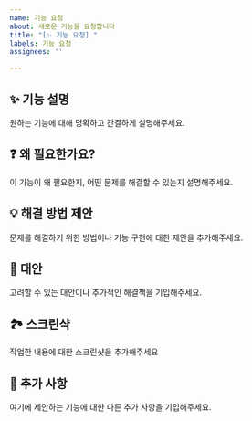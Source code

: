 ```yaml
---
name: 기능 요청
about: 새로운 기능을 요청합니다
title: "[✨ 기능 요청] "
labels: 기능 요청
assignees: ''

---
```


## ✨ 기능 설명

원하는 기능에 대해 명확하고 간결하게 설명해주세요.

## ❓ 왜 필요한가요?

이 기능이 왜 필요한지, 어떤 문제를 해결할 수 있는지 설명해주세요.

## 💡 해결 방법 제안

문제를 해결하기 위한 방법이나 기능 구현에 대한 제안을 추가해주세요.

## 🔄 대안

고려할 수 있는 대안이나 추가적인 해결책을 기입해주세요.

## 🏞️ 스크린샥

작업한 내용에 대한 스크린샷을 추가해주세요

## 📝 추가 사항

여기에 제안하는 기능에 대한 다른 추가 사항을 기입해주세요.
